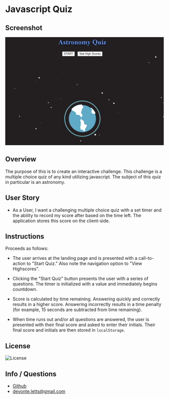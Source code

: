 # Javascript Quiz

## Screenshot

![Screenshot](images/quiz-screenshot.png)

## Overview

The purpose of this is to create an interactive challenge. This challenge is a multiple choice quiz of any kind utilizing javascript.
The subject of this quiz in particular is an astronomy.

## User Story

- As a User, I want a challenging multiple choice quiz with a set timer and the ability to record my score after based on the time left. The application stores this score on the client-side.

## Instructions

Proceeds as follows:

- The user arrives at the landing page and is presented with a call-to-action to "Start Quiz." Also note the navigation option to "View Highscores".

- Clicking the "Start Quiz" button presents the user with a series of questions. The timer is initialized with a value and immediately begins countdown.

- Score is calculated by time remaining. Answering quickly and correctly results in a higher score. Answering incorrectly results in a time penalty (for example, 15 seconds are subtracted from time remaining).

- When time runs out and/or all questions are answered, the user is presented with their final score and asked to enter their initials. Their final score and initials are then stored in `localStorage`.

## License

![License](https://img.shields.io/badge/License-Quiz-blue)

## Info / Questions

- [Github](https:/github.com/Duhhvonte)
- devonte.letts@gmail.com
